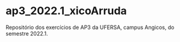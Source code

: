 # ap3_2022.1_xicoArruda
 Repositório dos exercícios de AP3 da UFERSA, campus Angicos, do semestre 2022.1.
